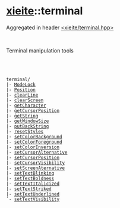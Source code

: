 # [xieite](../README.md)::terminal
Aggregated in header [<xieite/terminal.hpp>](../include/xieite/terminal.hpp)

<br/>

Terminal manipulation tools

<br/><br/>

<pre><code>terminal/
|- <a href="./terminal/ModeLock.md">ModeLock</a>
|- <a href="./terminal/Position.md">Position</a>
|- <a href="./terminal/clearLine.md">clearLine</a>
|- <a href="./terminal/clearScreen.md">clearScreen</a>
|- <a href="./terminal/getCharacter.md">getCharacter</a>
|- <a href="./terminal/getCursorPosition.md">getCursorPosition</a>
|- <a href="./terminal/getString.md">getString</a>
|- <a href="./terminal/getWindowSize.md">getWindowSize</a>
|- <a href="./terminal/putBackString.md">putBackString</a>
|- <a href="./terminal/resetStyles.md">resetStyles</a>
|- <a href="./terminal/setColorBackground.md">setColorBackground</a>
|- <a href="./terminal/setColorForeground.md">setColorForeground</a>
|- <a href="./terminal/setColorInversion.md">setColorInversion</a>
|- <a href="./terminal/setCursorAlternative.md">setCursorAlternative</a>
|- <a href="./terminal/setCursorPosition.md">setCursorPosition</a>
|- <a href="./terminal/setCursorVisibility.md">setCursorVisibility</a>
|- <a href="./terminal/setScreenAlternative.md">setScreenAternative</a>
|- <a href="./terminal/setTextBlinking.md">setTextBlinking</a>
|- <a href="./terminal/setTextBoldness.md">setTextBoldness</a>
|- <a href="./terminal/setTextItalicized.md">setTextItalicized</a>
|- <a href="./terminal/setTextStriked.md">setTextStriked</a>
|- <a href="./terminal/setTextUnderlined.md">setTextUnderlined</a>
`- <a href="./terminal/setTextVisibility.md">setTextVisibility</a>
</code></pre>
